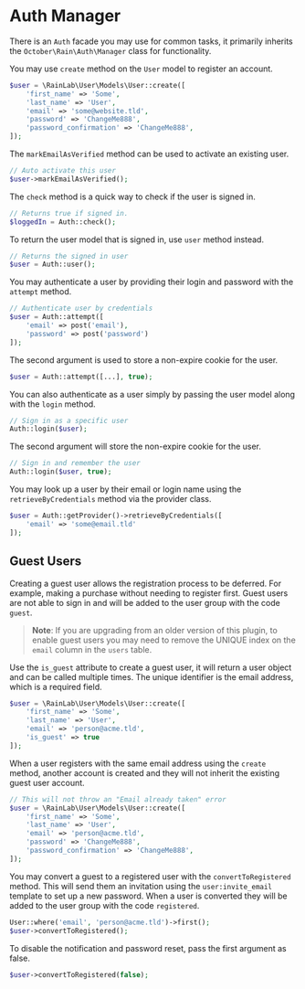 # Auth Manager

There is an `Auth` facade you may use for common tasks, it primarily inherits the `October\Rain\Auth\Manager` class for functionality.

You may use `create` method on the `User` model to register an account.

```php
$user = \RainLab\User\Models\User::create([
    'first_name' => 'Some',
    'last_name' => 'User',
    'email' => 'some@website.tld',
    'password' => 'ChangeMe888',
    'password_confirmation' => 'ChangeMe888',
]);
```

The `markEmailAsVerified` method can be used to activate an existing user.

```php
// Auto activate this user
$user->markEmailAsVerified();
```

The `check` method is a quick way to check if the user is signed in.

```php
// Returns true if signed in.
$loggedIn = Auth::check();
```

To return the user model that is signed in, use `user` method instead.

```php
// Returns the signed in user
$user = Auth::user();
```

You may authenticate a user by providing their login and password with the `attempt` method.

```php
// Authenticate user by credentials
$user = Auth::attempt([
    'email' => post('email'),
    'password' => post('password')
]);
```

The second argument is used to store a non-expire cookie for the user.

```php
$user = Auth::attempt([...], true);
```

You can also authenticate as a user simply by passing the user model along with the `login` method.

```php
// Sign in as a specific user
Auth::login($user);
```

The second argument will store the non-expire cookie for the user.

```php
// Sign in and remember the user
Auth::login($user, true);
```

You may look up a user by their email or login name using the `retrieveByCredentials` method via the provider class.

```php
$user = Auth::getProvider()->retrieveByCredentials([
    'email' => 'some@email.tld'
]);
```

## Guest Users

Creating a guest user allows the registration process to be deferred. For example, making a purchase without needing to register first. Guest users are not able to sign in and will be added to the user group with the code `guest`.

> **Note**: If you are upgrading from an older version of this plugin, to enable guest users you may need to remove the UNIQUE index on the `email` column in the `users` table.

Use the `is_guest` attribute to create a guest user, it will return a user object and can be called multiple times. The unique identifier is the email address, which is a required field.

```php
$user = \RainLab\User\Models\User::create([
    'first_name' => 'Some',
    'last_name' => 'User',
    'email' => 'person@acme.tld',
    'is_guest' => true
]);
```

When a user registers with the same email address using the `create` method, another account is created and they will not inherit the existing guest user account.

```php
// This will not throw an "Email already taken" error
$user = \RainLab\User\Models\User::create([
    'first_name' => 'Some',
    'last_name' => 'User',
    'email' => 'person@acme.tld',
    'password' => 'ChangeMe888',
    'password_confirmation' => 'ChangeMe888',
]);
```

You may convert a guest to a registered user with the `convertToRegistered` method. This will send them an invitation using the `user:invite_email` template to set up a new password. When a user is converted they will be added to the user group with the code `registered`.

```php
User::where('email', 'person@acme.tld')->first();
$user->convertToRegistered();
```

To disable the notification and password reset, pass the first argument as false.

```php
$user->convertToRegistered(false);
```
